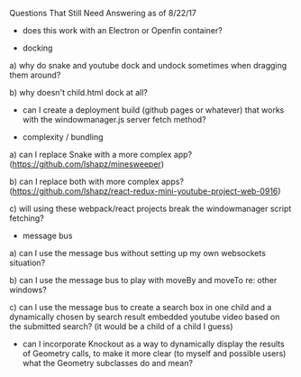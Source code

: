 Questions That Still Need Answering as of 8/22/17

*	does this work with an Electron or Openfin container?

* 	docking

 a) why do snake and youtube dock and undock sometimes when dragging them around?
	
 b) why doesn't child.html dock at all? 

*	can I create a deployment build (github pages or whatever) that works with the windowmanager.js server fetch method? 

*	complexity / bundling

 a) can I replace Snake with a more complex app? (https://github.com/lshapz/minesweeper)

 b) can I replace both with more complex apps? (https://github.com/lshapz/react-redux-mini-youtube-project-web-0916)

 c) will using these webpack/react projects break the windowmanager script fetching? 

*	message bus

 a) can I use the message bus without setting up my own websockets situation?

 b) can I use the message bus to play with moveBy and moveTo re: other windows? 

 c) can I use the message bus to create a search box in one child and a dynamically chosen by search result embedded youtube video based on the submitted search? (it would be a child of a child I guess)

*	can I incorporate Knockout as a way to dynamically display the results of Geometry calls, to make it more clear (to myself and possible users) what the Geometry subclasses do and mean?  